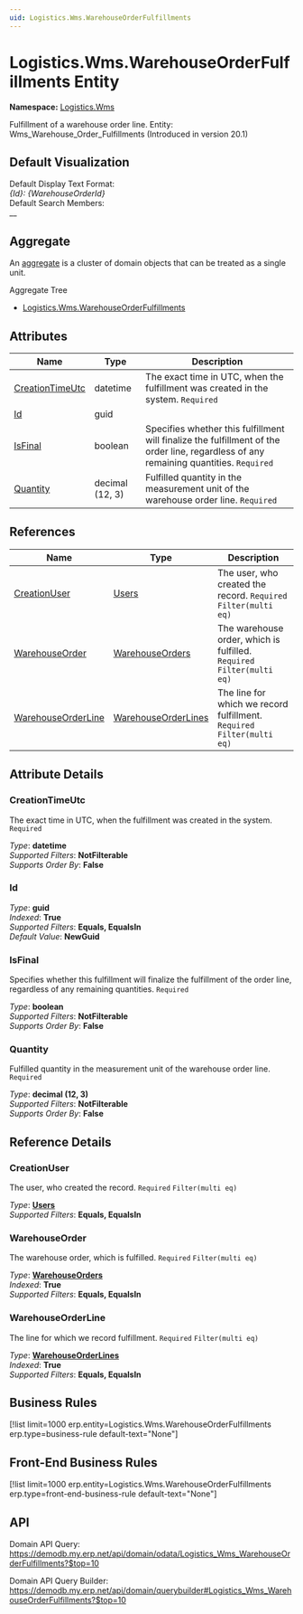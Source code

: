```yaml
---
uid: Logistics.Wms.WarehouseOrderFulfillments
---
```

# Logistics.Wms.WarehouseOrderFulfillments Entity

**Namespace:** [Logistics.Wms](Logistics.Wms.md)  

Fulfillment of a warehouse order line. Entity: Wms_Warehouse_Order_Fulfillments (Introduced in version 20.1)

## Default Visualization
Default Display Text Format:  
_{Id}: {WarehouseOrderId}_  
Default Search Members:  
__  

## Aggregate
An [aggregate](https://docs.erp.net/tech/advanced/concepts/aggregates.html) is a cluster of domain objects that can be treated as a single unit.  

Aggregate Tree  
* [Logistics.Wms.WarehouseOrderFulfillments](Logistics.Wms.WarehouseOrderFulfillments.md)  

## Attributes

| Name | Type | Description |
| ---- | ---- | --- |
| [CreationTimeUtc](Logistics.Wms.WarehouseOrderFulfillments.md#creationtimeutc) | datetime | The exact time in UTC, when the fulfillment was created in the system. `Required` 
| [Id](Logistics.Wms.WarehouseOrderFulfillments.md#id) | guid |  
| [IsFinal](Logistics.Wms.WarehouseOrderFulfillments.md#isfinal) | boolean | Specifies whether this fulfillment will finalize the fulfillment of the order line, regardless of any remaining quantities. `Required` 
| [Quantity](Logistics.Wms.WarehouseOrderFulfillments.md#quantity) | decimal (12, 3) | Fulfilled quantity in the measurement unit of the warehouse order line. `Required` 

## References

| Name | Type | Description |
| ---- | ---- | --- |
| [CreationUser](Logistics.Wms.WarehouseOrderFulfillments.md#creationuser) | [Users](Systems.Security.Users.md) | The user, who created the record. `Required` `Filter(multi eq)` |
| [WarehouseOrder](Logistics.Wms.WarehouseOrderFulfillments.md#warehouseorder) | [WarehouseOrders](Logistics.Wms.WarehouseOrders.md) | The warehouse order, which is fulfilled. `Required` `Filter(multi eq)` |
| [WarehouseOrderLine](Logistics.Wms.WarehouseOrderFulfillments.md#warehouseorderline) | [WarehouseOrderLines](Logistics.Wms.WarehouseOrderLines.md) | The line for which we record fulfillment. `Required` `Filter(multi eq)` |


## Attribute Details

### CreationTimeUtc

The exact time in UTC, when the fulfillment was created in the system. `Required`

_Type_: **datetime**  
_Supported Filters_: **NotFilterable**  
_Supports Order By_: **False**  

### Id

_Type_: **guid**  
_Indexed_: **True**  
_Supported Filters_: **Equals, EqualsIn**  
_Default Value_: **NewGuid**  

### IsFinal

Specifies whether this fulfillment will finalize the fulfillment of the order line, regardless of any remaining quantities. `Required`

_Type_: **boolean**  
_Supported Filters_: **NotFilterable**  
_Supports Order By_: **False**  

### Quantity

Fulfilled quantity in the measurement unit of the warehouse order line. `Required`

_Type_: **decimal (12, 3)**  
_Supported Filters_: **NotFilterable**  
_Supports Order By_: **False**  


## Reference Details

### CreationUser

The user, who created the record. `Required` `Filter(multi eq)`

_Type_: **[Users](Systems.Security.Users.md)**  
_Supported Filters_: **Equals, EqualsIn**  

### WarehouseOrder

The warehouse order, which is fulfilled. `Required` `Filter(multi eq)`

_Type_: **[WarehouseOrders](Logistics.Wms.WarehouseOrders.md)**  
_Indexed_: **True**  
_Supported Filters_: **Equals, EqualsIn**  

### WarehouseOrderLine

The line for which we record fulfillment. `Required` `Filter(multi eq)`

_Type_: **[WarehouseOrderLines](Logistics.Wms.WarehouseOrderLines.md)**  
_Indexed_: **True**  
_Supported Filters_: **Equals, EqualsIn**  



## Business Rules

[!list limit=1000 erp.entity=Logistics.Wms.WarehouseOrderFulfillments erp.type=business-rule default-text="None"]

## Front-End Business Rules

[!list limit=1000 erp.entity=Logistics.Wms.WarehouseOrderFulfillments erp.type=front-end-business-rule default-text="None"]

## API

Domain API Query:
<https://demodb.my.erp.net/api/domain/odata/Logistics_Wms_WarehouseOrderFulfillments?$top=10>

Domain API Query Builder:
<https://demodb.my.erp.net/api/domain/querybuilder#Logistics_Wms_WarehouseOrderFulfillments?$top=10>

